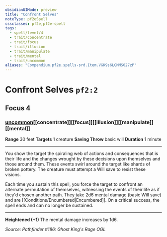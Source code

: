 ```yaml
---
obsidianUIMode: preview
title: "Confront Selves"
noteType: pf2eSpell
cssclasses: pf2e,pf2e-spell
tags:
  - spell/level/4
  - trait/concentrate
  - trait/focus
  - trait/illusion
  - trait/manipulate
  - trait/mental
  - trait/uncommon
aliases: "Compendium.pf2e.spells-srd.Item.VGK9s6LCMMS027zP" 
---
```

# Confront Selves  `pf2:2`  
## Focus 4
### [uncommon](uncommon "Uncommon Rarity Trait")[[concentrate]][[focus]][[illusion]][[manipulate]][[mental]]

**Range** 30 feet
**Targets** 1 creature
**Saving Throw** basic will
**Duration** 1 minute
* * * 
You show the target the spiraling web of actions and consequences that is their life and the changes wrought by these decisions upon themselves and those around them. These events swirl around the target like shards of broken pottery. The creature must attempt a Will save to resist these visions.

Each time you sustain this spell, you force the target to confront an alternate permutation of themselves, witnessing the events of their life as if they'd chosen another path. They take 2d6 mental damage (basic Will save) and are [[Conditions/Encumbered|Encumbered]]. On a critical success, the spell ends and can no longer be sustained.

* * *

**Heightened (+1)** The mental damage increases by 1d6.

*Source: Pathfinder #186: Ghost King's Rage*
*OGL*